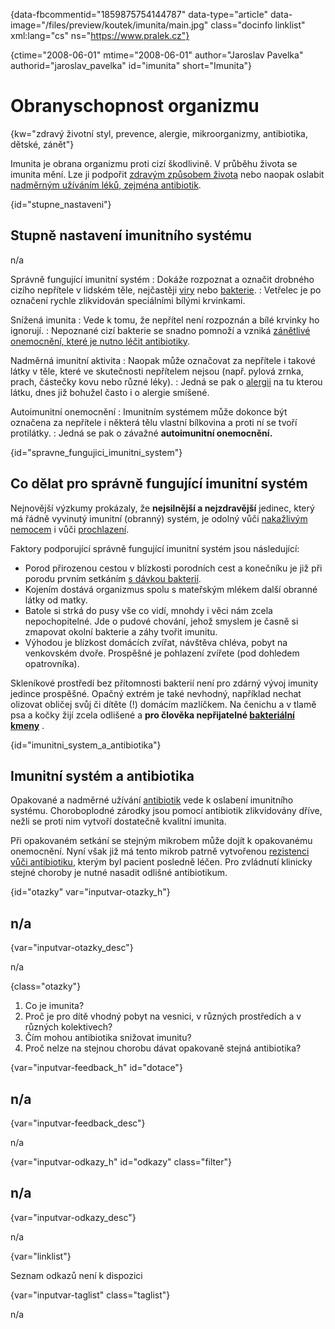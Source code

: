 
{data-fbcommentid="1859875754144787" data-type="article" data-image="/files/preview/koutek/imunita/main.jpg" class="docinfo linklist" xml:lang="cs" ns="https://www.pralek.cz"}

{ctime="2008-06-01" mtime="2008-06-01" author="Jaroslav Pavelka" authorid="jaroslav_pavelka" id="imunita" short="Imunita"}

# Obranyschopnost organizmu

{kw="zdravý životní styl, prevence, alergie, mikroorganizmy, antibiotika, dětské, zánět"}

Imunita je obrana organizmu proti cizí škodlivině. V průběhu života se imunita mění. Lze ji podpořit [zdravým způsobem života][1] nebo naopak oslabit [nadměrným užíváním léků, zejména antibiotik][2].

{id="stupne_nastaveni"}

## Stupně nastavení imunitního systému

n/a

Správně fungující imunitní systém
:   Dokáže rozpoznat a označit drobného cizího nepřítele v lidském těle, nejčastěji [viry][3] nebo [bakterie][4].
:   Vetřelec je po označení rychle zlikvidován speciálními bílými krvinkami.

Snížená imunita
:   Vede k tomu, že nepřítel není rozpoznán a bílé krvinky ho ignorují.
:   Nepoznané cizí bakterie se snadno pomnoží a vzniká [zánětlivé onemocnění, které je nutno léčit antibiotiky][5].

Nadměrná imunitní aktivita
:   Naopak může označovat za nepřítele i takové látky v těle, které ve skutečnosti nepřítelem nejsou (např. pylová zrnka, prach, částečky kovu nebo různé léky).
:   Jedná se pak o [alergii][6] na tu kterou látku, dnes již bohužel často i o alergie smíšené.

Autoimunitní onemocnění
:   Imunitním systémem může dokonce být označena za nepřítele i některá tělu vlastní bílkovina a proti ní se tvoří protilátky.
:   Jedná se pak o závažné **autoimunitní onemocnění.**

{id="spravne\_fungujici\_imunitni_system"}

## Co dělat pro správně fungující imunitní systém

Nejnovější výzkumy prokázaly, že **nejsilnější a nejzdravější** jedinec, který má řádně vyvinutý imunitní (obranný) systém, je odolný vůči [nakažlivým nemocem][4] i vůči [prochlazení][7].

Faktory podporující správně fungující imunitní systém jsou následující:

  * Porod přirozenou cestou v blízkosti porodních cest a konečníku je již při porodu prvním setkáním [s dávkou bakterií][4].
  * Kojením dostává organizmus spolu s mateřským mlékem další obranné látky od matky.
  * Batole si strká do pusy vše co vidí, mnohdy i věci nám zcela nepochopitelné. Jde o pudové chování, jehož smyslem je časně si zmapovat okolní bakterie a záhy tvořit imunitu.
  * Výhodou je blízkost domácích zvířat, návštěva chléva, pobyt na venkovském dvoře. Prospěšné je pohlazení zvířete (pod dohledem opatrovníka).

Skleníkové prostředí bez přítomnosti bakterií není pro zdárný vývoj imunity jedince prospěšné. Opačný extrém je také nevhodný, například nechat olizovat obličej svůj či dítěte (!) domácím mazlíčkem. Na čenichu a v tlamě psa a kočky žijí zcela odlišené a **pro člověka nepřijatelné [bakteriální kmeny][4]** . 

{id="imunitni\_system\_a_antibiotika"}

## Imunitní systém a antibiotika

Opakované a nadměrné užívání [antibiotik][2] vede k oslabení imunitního systému. Choroboplodné zárodky jsou pomocí antibiotik zlikvidovány dříve, nežli se proti nim vytvoří dostatečně kvalitní imunita.

Při opakovaném setkání se stejným mikrobem může dojít k opakovanému onemocnění. Nyní však již má tento mikrob patrně vytvořenou [rezistenci vůči antibiotiku][2], kterým byl pacient posledně léčen. Pro zvládnutí klinicky stejné choroby je nutné nasadit odlišné antibiotikum.

{id="otazky" var="inputvar-otazky_h"}

## n/a

{var="inputvar-otazky_desc"}

n/a

{class="otazky"}

  1. Co je imunita?
  2. Proč je pro dítě vhodný pobyt na vesnici, v různých prostředích a v různých kolektivech?
  3. Čím mohou antibiotika snižovat imunitu?
  4. Proč nelze na stejnou chorobu dávat opakovaně stejná antibiotika?

{var="inputvar-feedback_h" id="dotace"}

## n/a

{var="inputvar-feedback_desc"}

n/a

{var="inputvar-odkazy_h" id="odkazy" class="filter"}

## n/a

{var="inputvar-odkazy_desc"}

n/a

{var="linklist"}

Seznam odkazů není k dispozici

{var="inputvar-taglist" class="taglist"}

n/a

 [1]: stravovaci_navyky
 [2]: antibiotika
 [3]: chripka
 [4]: bakterie
 [5]: lecba_zanetu
 [6]: projevy_alergie
 [7]: teplota

